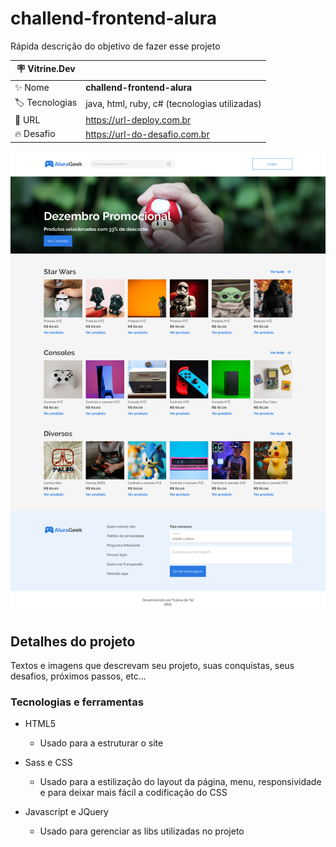 # challend-frontend-alura

Rápida descrição do objetivo de fazer esse projeto

| :placard: Vitrine.Dev |     |
| -------------  | --- |
| :sparkles: Nome        | **challend-frontend-alura**
| :label: Tecnologias | java, html, ruby, c# (tecnologias utilizadas)
| :rocket: URL         | https://url-deploy.com.br
| :fire: Desafio     | https://url-do-desafio.com.br

<!-- Inserir imagem com a #vitrinedev ao final do link -->
![](https://github.com/jonathanmesquita/challend-frontend-alura/blob/main/preview.png#vitrinedev)

## Detalhes do projeto

Textos e imagens que descrevam seu projeto, suas conquistas, seus desafios, próximos passos, etc...

### Tecnologias e ferramentas

- HTML5
  - Usado para a estruturar o site

- Sass e CSS
  - Usado para a estilização do layout da página, menu, responsividade e para deixar mais fácil a codificação do CSS

- Javascript e JQuery
  - Usado para gerenciar as libs utilizadas no projeto


<!--
<div align="center" >
  <img src="img/preview.png"/>
</div>
